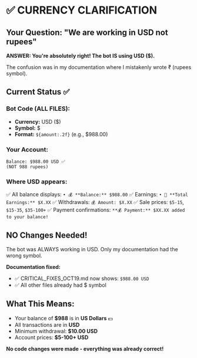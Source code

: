 # ✅ CURRENCY CLARIFICATION

## Your Question: "We are working in USD not rupees"

**ANSWER: You're absolutely right! The bot IS using USD ($).**

The confusion was in my documentation where I mistakenly wrote ₹ (rupees symbol). 

## Current Status ✅

### Bot Code (ALL FILES):
- **Currency:** USD ($)
- **Symbol:** $ 
- **Format:** `${amount:.2f}` (e.g., $988.00)

### Your Account:
```
Balance: $988.00 USD ✅
(NOT 988 rupees)
```

### Where USD appears:
✅ All balance displays: `• 💰 **Balance:** $988.00`
✅ Earnings: `• 💎 **Total Earnings:** $X.XX`
✅ Withdrawals: `💰 Amount: $X.XX`
✅ Sale prices: `$5-15`, `$15-35`, `$35-100+`
✅ Payment confirmations: `**💰 Payment:** $XX.XX added to your balance!`

## NO Changes Needed!

The bot was ALWAYS working in USD. Only my documentation had the wrong symbol.

**Documentation fixed:**
- ✅ CRITICAL_FIXES_OCT19.md now shows: `$988.00 USD`
- ✅ All other files already had $ symbol

## What This Means:
- Your balance of **$988** is in **US Dollars** 💵
- All transactions are in **USD**
- Minimum withdrawal: **$10.00 USD**
- Account prices: **$5-100+ USD**

**No code changes were made - everything was already correct!**
